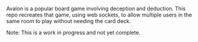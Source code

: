 Avalon is a popular board game involving deception and deduction. This repo recreates that game, using web sockets, to allow multiple users in the same room to play without needing the card deck.

Note: This is a work in progress and not yet complete.